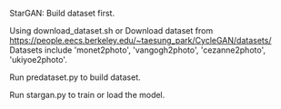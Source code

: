 StarGAN:
Build dataset first.

Using download_dataset.sh
or
Download dataset from https://people.eecs.berkeley.edu/~taesung_park/CycleGAN/datasets/
Datasets include 'monet2photo', 'vangogh2photo', 'cezanne2photo', 'ukiyoe2photo'.

Run predataset.py to build dataset.

Run stargan.py to train or load the model.
